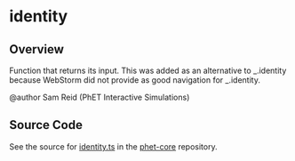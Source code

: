 # identity

## Overview

Function that returns its input. This was added as an alternative to _.identity because WebStorm did
not provide as good navigation for _.identity.

@author Sam Reid (PhET Interactive Simulations)



## Source Code

See the source for [identity.ts](https://github.com/phetsims/phet-core/blob/main/js/identity.ts) in the [phet-core](https://github.com/phetsims/phet-core) repository.
